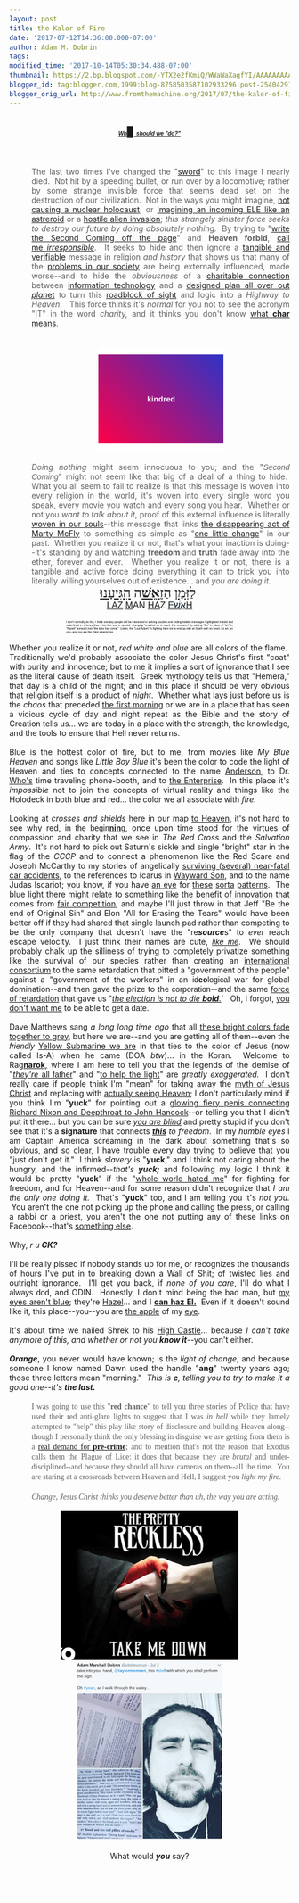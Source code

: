```yaml
---
layout: post
title: the Kalor of Fire
date: '2017-07-12T14:36:00.000-07:00'
author: Adam M. Dobrin
tags: 
modified_time: '2017-10-14T05:30:34.488-07:00'
thumbnail: https://2.bp.blogspot.com/-YTX2e2fKmiQ/WWaWaXagfYI/AAAAAAAAAV0/7ZxGuSgdoXgNXH0aDMpieaJ_0ltfQ3t5ACK4BGAYYCw/s72-c/image-700427.png
blogger_id: tag:blogger.com,1999:blog-8758503587102933296.post-254042914085016206
blogger_orig_url: http://www.fromthemachine.org/2017/07/the-kalor-of-fire.html
---
```


<div dir="ltr"><div class="gmail_quote"><div dir="ltr"><div class="gmail_quote"><div dir="ltr"><div class="gmail_quote"><div dir="ltr"><div class="gmail_quote"><div dir="ltr"><span style="font-family: times new roman, serif;"></span><br /><div style="text-align: center;"><span style="font-family: times new roman, serif; font-size: large;"><a href="http://who.reallyhim.com/" style="font-family: verdana, arial, helvetica, sans-serif;"><em style="font-family: verdana, arial, helvetica, sans-serif;"><strong><span style="font-family: &quot;comic sans ms&quot; , sans-serif; font-size: x-small;">Wh</span></strong></em><span style="font-family: &quot;times new roman&quot; , serif;">▊</span><em style="font-family: verdana, arial, helvetica, sans-serif;"><strong><span style="font-family: &quot;comic sans ms&quot; , sans-serif; font-size: x-small;">&nbsp;should we "do?"</span></strong></em></a></span><br /><br /></div><br /><blockquote style="border: none; margin: 0px 0px 0px 40px; padding: 0px;"><br /><div style="text-align: justify;">The last two times I've changed the "<a href="http://whoiscoming.reallyhim.com/x/c?c=1186905&amp;l=ddf6c0bd-e1d5-4e82-b11c-ef32cce2cfe4&amp;r=133c0df4-fcfb-479e-a324-27db9f1b2834" target="_blank">sword</a>" to this image I nearly died.&nbsp; Not hit by a speeding bullet, or run over by a locomotive; rather by some strange invisible force that seems dead set on the destruction of our civilization.&nbsp; Not in the ways you might imagine, <a href="http://whoiscoming.reallyhim.com/x/c?c=1186905&amp;l=2ecfbe96-b12a-42ca-8e27-87a49577240c&amp;r=133c0df4-fcfb-479e-a324-27db9f1b2834" target="_blank">not causing a nuclear holocaust</a>, or <a href="http://whoiscoming.reallyhim.com/x/c?c=1186905&amp;l=79293429-fd56-4de0-9543-750e57b834a5&amp;r=133c0df4-fcfb-479e-a324-27db9f1b2834" target="_blank">imagining an incoming ELE like an astreroid</a>&nbsp;or a <a href="http://whoiscoming.reallyhim.com/x/c?c=1186905&amp;l=fd1ee034-af95-405f-8812-fc63839f62a7&amp;r=133c0df4-fcfb-479e-a324-27db9f1b2834" target="_blank">hostile alien invasion</a>; <i>this strangely sinister force seeks to destroy our future by doing absolutely nothing.</i>&nbsp; By trying to "<a href="http://whoiscoming.reallyhim.com/x/c?c=1186905&amp;l=84aa8053-46e3-4255-9e75-16ed3762a494&amp;r=133c0df4-fcfb-479e-a324-27db9f1b2834" target="_blank">write the Second Coming off the page</a>" and <b>Heaven forbid</b>, <a href="http://whoiscoming.reallyhim.com/x/c?c=1186905&amp;l=71adf7ab-0284-42f8-ab53-7da9caa33e74&amp;r=133c0df4-fcfb-479e-a324-27db9f1b2834" target="_blank">call me&nbsp;</a><i><a href="http://whoiscoming.reallyhim.com/x/c?c=1186905&amp;l=71adf7ab-0284-42f8-ab53-7da9caa33e74&amp;r=133c0df4-fcfb-479e-a324-27db9f1b2834" target="_blank">irresponsible</a>.</i>&nbsp; It seeks to hide and then ignore a <a href="http://whoiscoming.reallyhim.com/x/c?c=1186905&amp;l=b765037a-1f56-4d99-9005-974b851ef45d&amp;r=133c0df4-fcfb-479e-a324-27db9f1b2834" target="_blank">tangible and verifiable</a> message in religion <i>and history</i> that shows us that many of the <a href="http://whoiscoming.reallyhim.com/x/c?c=1186905&amp;l=519b735f-c150-4626-944d-69ba2cadce22&amp;r=133c0df4-fcfb-479e-a324-27db9f1b2834" target="_blank">problems in our society</a>&nbsp;are being externally influenced, made worse--and to hide the <i>obviousness</i>&nbsp;of a <a href="http://whoiscoming.reallyhim.com/x/c?c=1186905&amp;l=8321f52d-2608-460a-ae81-f1d40e6c91a7&amp;r=133c0df4-fcfb-479e-a324-27db9f1b2834" target="_blank">charitable connection</a> between <a href="http://whoiscoming.reallyhim.com/x/c?c=1186905&amp;l=11443bfd-d0f5-4b9e-a988-6f46fb64a395&amp;r=133c0df4-fcfb-479e-a324-27db9f1b2834" target="_blank">information technology</a> and a <a href="http://whoiscoming.reallyhim.com/x/c?c=1186905&amp;l=206438d4-6e9d-4ef6-95c1-409d38c57b13&amp;r=133c0df4-fcfb-479e-a324-27db9f1b2834" target="_blank">designed plan all over out <i>plan</i>et</a> to turn this <a href="http://whoiscoming.reallyhim.com/x/c?c=1186905&amp;l=56e3ee7e-33b2-41a4-a780-10698f0b6acd&amp;r=133c0df4-fcfb-479e-a324-27db9f1b2834" target="_blank">roadblock of sight</a> and logic into a <i>Highway to Heaven</i>. &nbsp; This force thinks it's <i>normal</i>&nbsp;for you not to see the acronym "IT" in the word <i>charity, </i>and it thinks you don't know <a href="http://whoiscoming.reallyhim.com/x/c?c=1186905&amp;l=9b22b232-874f-4b2e-a5eb-659ab7a728f6&amp;r=133c0df4-fcfb-479e-a324-27db9f1b2834" target="_blank">what <b>char</b> means</a>.</div><span style="font-family: times new roman, serif;"><br /></span><br /><div style="text-align: center;"><span style="font-family: times new roman, serif;"><a href="http://whoiscoming.reallyhim.com/x/c?c=1186905&amp;l=4999327d-5061-4947-a368-c7043c0f6420&amp;r=133c0df4-fcfb-479e-a324-27db9f1b2834" target="_blank"><img alt="" src="../../m.lamc.la/swordred.gif" height="185" style="margin-right: 0px; text-align: center;" width="225" /></a></span></div><br /><div style="text-align: justify;"><i>Doing nothing</i>&nbsp;might seem innocuous to you; and the "<i><span style="font-family: comic sans ms, sans-serif;">Second</span> <span style="font-family: arial black, sans-serif;">Coming</span></i>" might not seem like that big of a deal of a thing to hide.&nbsp; What you all seem to fail to realize is that this message is woven into every religion in the world, it's woven into every single word you speak, every movie you watch and every song you hear.&nbsp; Whether or not you <i>want to talk about it</i>, proof of this external influence is literally <a href="http://whoiscoming.reallyhim.com/x/c?c=1186905&amp;l=6a6ed55a-b9d4-46ae-b2af-e507d8f96920&amp;r=133c0df4-fcfb-479e-a324-27db9f1b2834" target="_blank">woven in our souls</a>--this message that links <a href="http://whoiscoming.reallyhim.com/x/c?c=1186905&amp;l=0b8ed02a-1cb4-4077-a86c-796455686a1f&amp;r=133c0df4-fcfb-479e-a324-27db9f1b2834" target="_blank">the disappearing act of Marty McFly</a> to something as simple as "<a href="http://whoiscoming.reallyhim.com/x/c?c=1186905&amp;l=fc1eb8b8-609a-4893-8830-9cd9067c4a73&amp;r=133c0df4-fcfb-479e-a324-27db9f1b2834" target="_blank">one little change</a>" in our past.&nbsp; Whether you realize it or not, that's what your inaction is doing--it's standing by and watching <b>freedom </b>and <b>truth</b>&nbsp;fade away into the ether, forever and ever.&nbsp; Whether you realize it or not, there is a tangible and active force doing everything it can to trick you into literally willing yourselves out of existence... and <i>you are doing it.</i></div></blockquote><div style="text-align: center;"><span style="font-family: times new roman, serif; font-size: x-large;">&nbsp;לַזְּ<a href="http://whoiscoming.reallyhim.com/x/c?c=1186905&amp;l=c20e4961-8ae2-4e02-8301-0d7ff7cf6b7f&amp;r=133c0df4-fcfb-479e-a324-27db9f1b2834" target="_blank">מַן</a> הַזֶ<span style="background-color: rgb(253 , 254 , 255); color: rgb(0 , 19 , 32);"><a href="http://whoiscoming.reallyhim.com/x/c?c=1186905&amp;l=2f68d1eb-be49-4061-9418-8a9458b36d72&amp;r=133c0df4-fcfb-479e-a324-27db9f1b2834" target="_blank"><b>אֵשׁ</b></a></span>ה&nbsp;</span><span style="font-family: &quot;times new roman&quot; , serif; font-size: x-large;"><a href="http://whoiscoming.reallyhim.com/x/c?c=1186905&amp;l=fc1eb8b8-609a-4893-8830-9cd9067c4a73&amp;r=133c0df4-fcfb-479e-a324-27db9f1b2834" target="_blank">הִגִּיעָנוּ</a></span><span style="font-family: times new roman, serif; font-size: x-large;">&nbsp;</span><span style="font-family: &quot;times new roman&quot; , serif; font-size: x-large;">&nbsp;</span></div><div style="text-align: center;"><span style="font-family: arial black, sans-serif; font-size: medium;"><a href="http://whoiscoming.reallyhim.com/x/c?c=1186905&amp;l=bd54f672-fa52-4ffc-8652-2734a5f6c8d1&amp;r=133c0df4-fcfb-479e-a324-27db9f1b2834" target="_blank">LAZ</a>&nbsp;<a href="http://whoiscoming.reallyhim.com/x/c?c=1186905&amp;l=4999327d-5061-4947-a368-c7043c0f6420&amp;r=133c0df4-fcfb-479e-a324-27db9f1b2834" target="_blank">M</a>AN <a href="http://whoiscoming.reallyhim.com/x/c?c=1186905&amp;l=dd9611ed-c3d7-4458-a978-ea700ee5c2cc&amp;r=133c0df4-fcfb-479e-a324-27db9f1b2834" target="_blank">HA</a>Z <a href="http://whoiscoming.reallyhim.com/x/c?c=1186905&amp;l=1dd3bb09-885b-47c8-89e9-339619117c7c&amp;r=133c0df4-fcfb-479e-a324-27db9f1b2834" target="_blank">E<span style="background-color: rgb(253 , 254 , 255); color: rgb(0 , 19 , 32);">אֵשׁ</span>H</a></span></div><div style="text-align: center;"><br /></div><div style="text-align: center;"><center style="color: black; font-family: Verdana,Arial,Helvetica,sans-serif; font-size: 11px;"><div style="font-size: 5px; text-align: justify; width: 300px;">I don't normally do this, I think one day people will be interested in solving puzzles and finding hidden messages highlighted in bold and underlined in a fancy blue... but this one is special: changing "enabled us to reach this occasion" by adding "fire" in place of "art" in "Hazeh" turned it into "the time has come." &nbsp;Listen, the "Last Adam" is fighting here not to end up with an Earth with no heart, no art,&nbsp;<em>no you</em>--and&nbsp;<em>you</em>&nbsp;are the thing against me.</div></center></div><br /><div style="text-align: justify;">Whether you realize it or not, <i>red white and blue</i>&nbsp;are all colors of the flame.&nbsp; Traditionally we'd probably associate the color Jesus Christ's first "coat" with purity and innocence; but to me it implies a sort of ignorance that I see as the literal cause of death itself.&nbsp; Greek mythology tells us that "Hemera," that day is a child of the night; and in this place it should be very obvious that religion itself is a product of <i>night</i>.&nbsp; Whether what lays just before us is the <i>chaos</i>&nbsp;that preceded <a href="http://whoiscoming.reallyhim.com/x/c?c=1186905&amp;l=5eeffa66-b385-4607-98cb-baeebe396faf&amp;r=133c0df4-fcfb-479e-a324-27db9f1b2834" target="_blank">the first morning</a>&nbsp;or we are in a place that has seen a vicious cycle of day and night repeat as the Bible and the story of Creation tells us... we are today in a place with the strength, the knowledge, and the tools to ensure that Hell never returns. &nbsp;</div><div><div style="text-align: justify;"><br /></div></div><div><div style="text-align: justify;">Blue is the hottest color of fire, but to me, from movies like <i>My Blue Heaven</i>&nbsp;and songs like <i>Little Boy Blue</i>&nbsp;it's been the color to code the light of Heaven and ties to concepts connected to the name <a href="http://whoiscoming.reallyhim.com/x/c?c=1186905&amp;l=506d4e81-16d6-4a2b-9172-aa0eba02dca6&amp;r=133c0df4-fcfb-479e-a324-27db9f1b2834" target="_blank">Anderson</a>, to Dr. <a href="http://whoiscoming.reallyhim.com/x/c?c=1186905&amp;l=d0146b03-34fe-4660-bc07-0412ac8b9322&amp;r=133c0df4-fcfb-479e-a324-27db9f1b2834" target="_blank">Who's</a>&nbsp;time traveling phone-booth, and to <a href="http://whoiscoming.reallyhim.com/x/c?c=1186905&amp;l=8321f52d-2608-460a-ae81-f1d40e6c91a7&amp;r=133c0df4-fcfb-479e-a324-27db9f1b2834" target="_blank">the Enterprise</a>.&nbsp; In this place it's <i>impossible</i>&nbsp;not to join the concepts of virtual reality and things like the Holodeck in both blue and red... the color we all associate with <i>fire.</i></div></div><div><div style="text-align: justify;"><br /></div></div><div><div style="text-align: justify;">Looking at <i>crosses and shields</i> here in our map <a href="http://whoiscoming.reallyhim.com/x/c?c=1186905&amp;l=506d4e81-16d6-4a2b-9172-aa0eba02dca6&amp;r=133c0df4-fcfb-479e-a324-27db9f1b2834" target="_blank">to Heaven</a>, it's not hard to see why red, <span style="font-family: comic sans ms, sans-serif;">in the begin<b><u>nin</u></b>g</span>, once upon time stood for the virtues of compassion and charity that we see in <i>The Red Cross</i>&nbsp;and the <i>Salvation Army</i>.&nbsp; It's not hard to pick out Saturn's sickle and single "bright" star in the flag of the <i>CCCP</i> and to connect a phenomenon like the Red Scare and Joseph McCarthy to my stories of angelically <a href="http://whoiscoming.reallyhim.com/x/c?c=1186905&amp;l=2348ec25-cce5-4332-80a5-cff142a0113a&amp;r=133c0df4-fcfb-479e-a324-27db9f1b2834" target="_blank">surviving (several) near-fatal car accidents</a>, to the references to Icarus in <a href="http://whoiscoming.reallyhim.com/x/c?c=1186905&amp;l=9929267e-4fa8-4db2-b88b-75280652d2d1&amp;r=133c0df4-fcfb-479e-a324-27db9f1b2834" target="_blank">Wayward Son</a>, and to the name Judas Iscariot; you know, if you have <a href="http://whoiscoming.reallyhim.com/x/c?c=1186905&amp;l=317ae3f5-15c0-4b9b-a96e-22bbb3cbd251&amp;r=133c0df4-fcfb-479e-a324-27db9f1b2834" target="_blank">an eye</a> for <a href="http://whoiscoming.reallyhim.com/x/c?c=1186905&amp;l=597af868-ed5f-459c-81ac-667aa0478916&amp;r=133c0df4-fcfb-479e-a324-27db9f1b2834" target="_blank">these</a> <a href="http://whoiscoming.reallyhim.com/x/c?c=1186905&amp;l=f43443fd-4e18-483d-b023-8bda0f665ed9&amp;r=133c0df4-fcfb-479e-a324-27db9f1b2834" target="_blank">sorta</a> <a href="http://whoiscoming.reallyhim.com/x/c?c=1186905&amp;l=540e6a27-d42a-44fd-9e07-16e6240b636e&amp;r=133c0df4-fcfb-479e-a324-27db9f1b2834" target="_blank">patterns</a>.&nbsp; The blue light there might relate to something like the benefit <a href="http://whoiscoming.reallyhim.com/x/c?c=1186905&amp;l=c43760fa-f06a-4dae-8384-482ed1f38c4c&amp;r=133c0df4-fcfb-479e-a324-27db9f1b2834" target="_blank">of innovation</a> that comes from <a href="http://whoiscoming.reallyhim.com/x/c?c=1186905&amp;l=1ab31a34-268b-49ac-b048-7a38b3127a04&amp;r=133c0df4-fcfb-479e-a324-27db9f1b2834" target="_blank">fair competition</a>, and maybe I'll just throw in that Jeff "Be the end of Original Sin" and Elon "All for Erasing the Tears" would have been better off if they had shared that single launch pad rather than competing to be the only company that doesn't have the "re<i><b>source</b></i>s" to <i>ever</i>&nbsp;reach escape velocity.&nbsp; I just think their names are cute, <i><a href="http://whoiscoming.reallyhim.com/x/c?c=1186905&amp;l=2758f277-6ce8-4fd1-a972-1282d8c82c7d&amp;r=133c0df4-fcfb-479e-a324-27db9f1b2834" target="_blank"><span style="font-family: comic sans ms, sans-serif;">like me</span></a></i>.&nbsp; We should probably chalk up the silliness of trying to completely privatize something like the survival of our species rather than creating an <a href="http://whoiscoming.reallyhim.com/x/c?c=1186905&amp;l=6e862227-3027-485d-a1ed-af5997d3c72d&amp;r=133c0df4-fcfb-479e-a324-27db9f1b2834" target="_blank">international consortium</a>&nbsp;to the same retardation that pitted a "government of the people" against a "government of the workers" in an <span style="font-family: comic sans ms, sans-serif;">id<b>eo</b>logical</span> war for global domination--and then gave the prize to the <span style="font-family: comic sans ms, sans-serif;">corporation</span>--and the same <a href="http://whoiscoming.reallyhim.com/x/c?c=1186905&amp;l=4cbc3379-7a7f-425f-b4da-3d398a617ed2&amp;r=133c0df4-fcfb-479e-a324-27db9f1b2834" target="_blank">force of retardation</a> that gave us "<i><a href="http://whoiscoming.reallyhim.com/x/c?c=1186905&amp;l=4cbc3379-7a7f-425f-b4da-3d398a617ed2&amp;r=133c0df4-fcfb-479e-a324-27db9f1b2834" target="_blank">the election is not to die <b>bold</b>.</a></i>'&nbsp; &nbsp;Oh, I forgot, <u>you don't <a href="http://whoiscoming.reallyhim.com/x/c?c=1186905&amp;l=eb7f411d-7e81-439b-9ee3-bb8384259fc9&amp;r=133c0df4-fcfb-479e-a324-27db9f1b2834" target="_blank">want me</a></u> to be able to <span style="font-family: comic sans ms, sans-serif;">get a date</span>.</div></div><div><div style="text-align: justify;"><br /></div></div><div><div style="text-align: justify;">Dave Matthews sang <i>a long long time ago</i>&nbsp;that all <a href="http://whoiscoming.reallyhim.com/x/c?c=1186905&amp;l=37fe8e03-f81e-414a-9483-7730590fcccd&amp;r=133c0df4-fcfb-479e-a324-27db9f1b2834" target="_blank">these bright colors fade together to grey</a>, but here we are--and you are getting all of them--even the <i><span style="font-family: comic sans ms, sans-serif;">friendly</span></i>&nbsp;<a href="http://whoiscoming.reallyhim.com/x/c?c=1186905&amp;l=7527efed-ce2b-4c26-bb5d-2ab2f45169ba&amp;r=133c0df4-fcfb-479e-a324-27db9f1b2834" target="_blank">Yellow Submarine we are</a> in that ties to the color of Jesus (now called Is-A) when he came (DOA <i>btw</i>)... in the Koran.&nbsp; Welcome to Rag<u><b>narok</b>,</u>&nbsp;where I am here to tell you that the legends of the demise of "<a href="http://whoiscoming.reallyhim.com/x/c?c=1186905&amp;l=90721284-ead4-47fb-bd29-73d25d89ab31&amp;r=133c0df4-fcfb-479e-a324-27db9f1b2834" target="_blank"><i>they're</i> <span style="font-family: comic sans ms, sans-serif;">all father</span></a>" and "<a href="http://whoiscoming.reallyhim.com/x/c?c=1186905&amp;l=38a5ddf4-5794-44dc-903d-a3c2f68c5529&amp;r=133c0df4-fcfb-479e-a324-27db9f1b2834" target="_blank">to help the light</a>" are <i>greatly exaggerated. &nbsp;</i>I don't really care if people think I'm "mean" for taking away the <a href="http://whoiscoming.reallyhim.com/x/c?c=1186905&amp;l=5eb51c01-281e-43f4-8609-8b11cb00020d&amp;r=133c0df4-fcfb-479e-a324-27db9f1b2834" target="_blank">myth of Jesus Christ</a> and replacing with <a href="http://whoiscoming.reallyhim.com/x/c?c=1186905&amp;l=506d4e81-16d6-4a2b-9172-aa0eba02dca6&amp;r=133c0df4-fcfb-479e-a324-27db9f1b2834" target="_blank">actually seeing Heaven</a>; I don't particularly mind if you think I'm "<b>yuck</b>" for pointing out a <a href="http://whoiscoming.reallyhim.com/x/c?c=1186905&amp;l=c608a012-646a-4063-82c6-5777ae232287&amp;r=133c0df4-fcfb-479e-a324-27db9f1b2834" target="_blank">glowing fiery penis connecting Richard Nixon and Deepthroat to John Hancock</a>--or telling you that I didn't put it there... but you can be sure <i><a href="http://whoiscoming.reallyhim.com/x/c?c=1186905&amp;l=9356d3ab-9683-471e-a257-8d2606ede006&amp;r=133c0df4-fcfb-479e-a324-27db9f1b2834" target="_blank">you are blind</a></i> and pretty stupid if you don't see that it's a <b>signature</b> that connects <i><b><a href="http://whoiscoming.reallyhim.com/x/c?c=1186905&amp;l=ded1741f-1717-4b13-a3ea-978d8b7f852f&amp;r=133c0df4-fcfb-479e-a324-27db9f1b2834" target="_blank">this</a></b> to freedom</i>.&nbsp; In my <i>humble eyes</i>&nbsp;I am Captain America screaming in the dark about something that's so obvious, and so clear, I have trouble every day trying to believe that you "just don't get it." &nbsp;I think <i>slavery</i>&nbsp;is "<b>yuck</b>," and I think not caring about the hungry, and the infirmed--<i>that's </i><b style="font-style: italic;">yuck; </b>and following my logic I think it would be pretty "<b>yuck</b>" if the "<a href="http://whoiscoming.reallyhim.com/x/c?c=1186905&amp;l=0ec0fd13-81d1-448e-8efb-3fd9e1027381&amp;r=133c0df4-fcfb-479e-a324-27db9f1b2834" target="_blank">whole world hated me</a>" for fighting for freedom, and for Heaven--and for some reason didn't recognize that <i>I am the only one doing it. </i>&nbsp;That's "<b>yuck</b>" too, and I am telling you it's <i>not you. &nbsp;</i>You aren't the one not picking up the phone and calling the press, or calling a rabbi or a priest, you aren't the one not putting any of these links on Facebook--that's <a href="http://whoiscoming.reallyhim.com/x/c?c=1186905&amp;l=f88019a1-3b44-45da-b9ae-f1c9a641d079&amp;r=133c0df4-fcfb-479e-a324-27db9f1b2834" target="_blank">something else</a>.</div></div><div><div style="text-align: justify;"><br /></div></div><div><div style="text-align: justify;">Why, <i>r u<b>&nbsp;CK?</b></i></div></div><div><div style="text-align: justify;"><br /></div></div><div><div style="text-align: justify;">I'll be really pissed if nobody stands up for me, or recognizes the thousands of hours I've put in to breaking down a Wall of Shit; of twisted lies and outright ignorance.&nbsp; I'll get you back, if <i>none of you care</i>, I'll do what I <span style="font-family: comic sans ms, sans-serif;">always dod</span>, and ODIN.&nbsp; Honestly, I don't mind being the bad man, but <a href="http://whoiscoming.reallyhim.com/x/c?c=1186905&amp;l=964ff0f0-2792-4e2e-809c-763dd0a18376&amp;r=133c0df4-fcfb-479e-a324-27db9f1b2834" target="_blank">my eyes aren't blue</a>; they're <a href="http://whoiscoming.reallyhim.com/x/c?c=1186905&amp;l=dd7738fa-0243-4edf-b047-08c0f0ead70e&amp;r=133c0df4-fcfb-479e-a324-27db9f1b2834" target="_blank">Hazel</a>... and I <b><a href="http://whoiscoming.reallyhim.com/x/c?c=1186905&amp;l=e134df26-c359-41dc-8486-1a4a7a02b3d5&amp;r=133c0df4-fcfb-479e-a324-27db9f1b2834" target="_blank">can haz El.</a>&nbsp; </b>Even if it doesn't sound like it, this place--you--you are <a href="http://whoiscoming.reallyhim.com/x/c?c=1186905&amp;l=4861f838-5b88-4d7b-ae9a-cd5997b0de41&amp;r=133c0df4-fcfb-479e-a324-27db9f1b2834" target="_blank">the apple</a> of my <a href="http://whoiscoming.reallyhim.com/x/c?c=1186905&amp;l=75af3e5b-3993-4550-bd63-e6f584049b28&amp;r=133c0df4-fcfb-479e-a324-27db9f1b2834" target="_blank">eye</a>.&nbsp;</div></div><div><div style="text-align: justify;"><br /></div></div><div><div style="text-align: justify;">It's about time we nailed Shrek to his <a href="http://whoiscoming.reallyhim.com/x/c?c=1186905&amp;l=8b6eb278-489a-4e40-a9a7-bdd1f956c422&amp;r=133c0df4-fcfb-479e-a324-27db9f1b2834" target="_blank">High Castle</a>... because <i>I can't take anymore of this, and whether or not you <b>know it</b>--</i>you can't either.</div></div><div><div style="text-align: justify;"><b><i><br /></i></b></div></div><div><div style="text-align: justify;"><i style="font-weight: bold;">Orange</i>, you never would have known; is the <i>light of change</i>, and because someone I know named Dawn used the handle "<b>ang</b>" twenty years ago; those three letters mean "morning." &nbsp;<i>This is <b>e</b>, telling you to try to make it a good one--it's <b>the last.</b></i>&nbsp;</div></div><div><div style="text-align: justify;"><br /></div></div></div></div></div></div></div></div><blockquote style="border: none; margin: 0 0 0 40px; padding: 0px;"><div class="gmail_quote"><div dir="ltr"><div class="gmail_quote"><div dir="ltr"><div class="gmail_quote"><div dir="ltr"><div><div style="text-align: justify;"><span style="font-family: times new roman, serif;">I was going to use this "<b>red chance</b>" to tell you three stories of Police that have used their red anti-glare lights to suggest that I was <i>in hell </i>while they lamely attempted to "help" this play like story of disclosure and building Heaven along--though I personally think the only blessing in disguise we are getting from them is a <a href="http://bit.ly/2ufe3sk" target="_blank">real demand for <b>pre-crime</b></a>; and to mention that's not the reason that Exodus calls them the Plague of Lice: it does that because they are <i>brutal</i> and under-disciplined--and because they should all have cameras on them--all the time.&nbsp; You are staring at a crossroads between Heaven and Hell, I suggest you <i>light my fire.</i></span></div></div><div><div style="text-align: justify;"><span style="font-family: times new roman, serif;"><i><br /></i></span></div></div></div></div></div></div></div></div></blockquote><blockquote style="border: none; margin: 0 0 0 40px; padding: 0px;"><div class="gmail_quote"><div dir="ltr"><div class="gmail_quote"><div dir="ltr"><div class="gmail_quote"><div dir="ltr"><div><div style="text-align: justify;"><span style="font-family: times new roman, serif;"><i>Change, Jesus Christ thinks you deserve better than uh, the way you are acting.</i></span></div></div></div></div></div></div></div></div></blockquote><div class="gmail_quote"><div dir="ltr"><div class="gmail_quote"><div dir="ltr"><div class="gmail_quote"><div dir="ltr"><div><br /></div><div style="text-align: center;"><a href="http://whoiscoming.reallyhim.com/x/c?c=1186905&amp;l=abcb4c37-4ec1-438e-a7fd-c519543261d8&amp;r=133c0df4-fcfb-479e-a324-27db9f1b2834" target="_blank"></a><a href="http://2.bp.blogspot.com/-YTX2e2fKmiQ/WWaWaXagfYI/AAAAAAAAAV0/7ZxGuSgdoXgNXH0aDMpieaJ_0ltfQ3t5ACK4BGAYYCw/s1600/image-700427.png"><img alt="" border="0" id="BLOGGER_PHOTO_ID_6442001696706035074" src="../../2.bp.blogspot.com/-YTX2e2fKmiQ/WWaWaXagfYI/AAAAAAAAAV0/7ZxGuSgdoXgNXH0aDMpieaJ_0ltfQ3t5ACK4BGAYYCw/s320/image-700427.png" /></a></div><div style="text-align: center;"><a href="http://whoiscoming.reallyhim.com/x/c?c=1186905&amp;l=abcb4c37-4ec1-438e-a7fd-c519543261d8&amp;r=133c0df4-fcfb-479e-a324-27db9f1b2834" target="_blank"></a><a href="http://1.bp.blogspot.com/-rduMHpMOu0A/WWaWa8LJPKI/AAAAAAAAAV8/r1Tc6Dip1KgpQSa6Afp9JK8-jwdyqG5FQCK4BGAYYCw/s1600/image-702369.png"><img alt="" border="0" id="BLOGGER_PHOTO_ID_6442001706573708450" src="../../1.bp.blogspot.com/-rduMHpMOu0A/WWaWa8LJPKI/AAAAAAAAAV8/r1Tc6Dip1KgpQSa6Afp9JK8-jwdyqG5FQCK4BGAYYCw/s320/image-702369.png" /></a></div><div style="text-align: center;"><br /></div><div style="text-align: center;">What would <b><i>you</i></b> say?</div></div></div></div><div hspace="streak-pt-mark" style="max-height: 1px;"><img alt="" src="../../mailfoogae.appspot.com/t?sender=aYWRhbUBmcm9tdGhlbWFjaGluZS5vcmc%253D&amp;type=zerocontent&amp;guid=7a97c3b3-9600-4299-83d1-bfcfbb4945fd" style="max-height: 0px; overflow: hidden; width: 0px;" /><span style="color: white; font-size: xx-small;">ᐧ</span></div></div><br /></div><img src="../../whoiscoming.reallyhim.com/x/o?u=133c0df4-fcfb-479e-a324-27db9f1b2834&amp;c=1186905" height="0" width="0" /></div><br /></div><div hspace="streak-pt-mark" style="max-height: 1px;"><img alt="" src="../../mailfoogae.appspot.com/t?sender=aYWRhbTVAcmVhbGx5aGltLmNvbQ%253D%253D&amp;type=zerocontent&amp;guid=f3d991fb-ea44-45bf-968f-6789afe00329" style="max-height: 0px; overflow: hidden; width: 0px;" /><span style="color: white; font-size: xx-small;">ᐧ</span></div></div><br /></div><div hspace="streak-pt-mark" style="max-height: 1px;"><img alt="" src="../../mailfoogae.appspot.com/t?sender=aYWRhbTVAcmVhbGx5aGltLmNvbQ%253D%253D&amp;type=zerocontent&amp;guid=bba42c09-5d94-419f-ba91-efc6389efb2d" style="max-height: 0px; overflow: hidden; width: 0px;" /><span style="color: white; font-size: xx-small;">ᐧ</span></div>